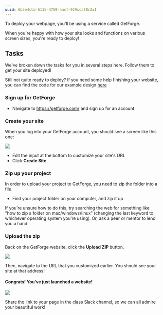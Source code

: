 ```yaml
---
uuid: 6b3e4cbb-6115-4759-aacf-929ccaf8c2a1
---
```


To deploy your webpage, you'll be using a service called GetForge.

When you're happy with how your site looks and functions on various screen sizes, you're ready to deploy!

## Tasks

We've broken down the tasks for you in several steps here. Follow them to get your site deployed!

Still not quite ready to deploy? If you need some help finishing your website, you can find the code for our example design [here](https://d.pr/FREE/Hntad5)

### Sign up for GetForge

- Navigate to <https://getforge.com/> and sign up for an account


### Create your site

When you log into your GetForge account, you should see a screen like this one:

![](https://cl.ly/2n2v001k1g2R/Screen%20Recording%202017-10-01%20at%2006.12%20PM.gif)

- Edit the input at the bottom to customize your site's URL
- Click **Create Site**

### Zip up your project

In order to upload your project to GetForge, you need to zip the folder into a file.

- Find your project folder on your computer, and zip it up

If you're unsure how to do this, try searching the web for something like "how to zip a folder on mac/windows/linux" (changing the last keyword to whichever operating system you're using). Or, ask a peer or mentor to lend you a hand!

### Upload the zip

Back on the GetForge website, click the **Upload ZIP** button.

![](https://cl.ly/2Z1o0r3n0L0H/Screen%20Recording%202017-10-01%20at%2006.19%20PM.gif)

Then, navigate to the URL that you customized earlier. You should see your site at that address!

#### Congrats! You've just launched a website!

![](https://media.giphy.com/media/g9582DNuQppxC/giphy.gif)

Share the link to your page in the class Slack channel, so we can all admire your beautiful work!
